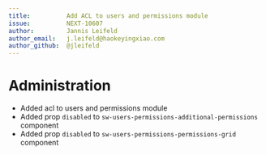```yaml
---
title:          Add ACL to users and permissions module
issue:          NEXT-10607
author:         Jannis Leifeld
author_email:   j.leifeld@haokeyingxiao.com
author_github:  @jleifeld
---
```

# Administration
* Added acl to users and permissions module
* Added prop `disabled` to `sw-users-permissions-additional-permissions` component
* Added prop `disabled` to `sw-users-permissions-permissions-grid` component
